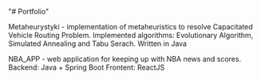 "# Portfolio"

Metaheurystyki - implementation of metaheuristics to resolve Capacitated Vehicle Routing Problem. Implemented algorithms: Evolutionary Algorithm, Simulated Annealing and Tabu Serach. Written in Java

NBA_APP - web application for keeping up with NBA news and scores. Backend: Java + Spring Boot Frontent: ReactJS
